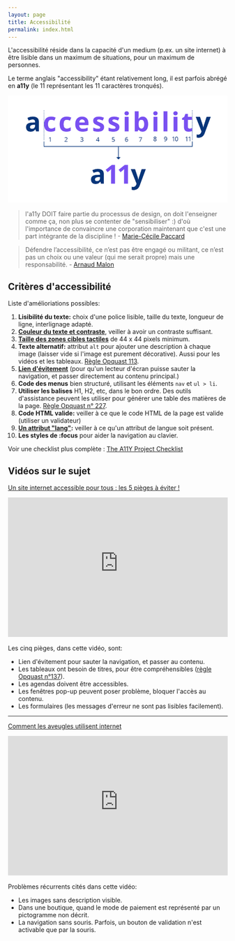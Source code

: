 ```yaml
---
layout: page
title: Accessibilité
permalink: index.html
---
```


L'accessibilité réside dans la capacité d'un medium (p.ex. un site internet) à être lisible dans un maximum de situations, pour un maximum de personnes.

Le terme anglais "accessibility" étant relativement long, il est parfois abrégé en **a11y** (le 11 représentant les 11 caractères tronqués).

![](img/a11y.png)

> l'a11y DOIT faire partie du processus de design, on doit l'enseigner comme ça, non plus se contenter de "sensibiliser" :) d'où l'importance de convaincre une corporation maintenant que c'est une part intégrante de la discipline ! - [Marie-Cécile Paccard ](https://twitter.com/mcpaccard/status/891916591407005696)

> Défendre l’accessibilité, ce n’est pas être engagé ou militant, ce n’est pas un choix ou une valeur (qui me serait propre) mais une responsabilité. - [Arnaud Malon](https://www.24joursdeweb.fr/2023/accessibilite-de-combat/)

## Critères d'accessibilité

Liste d'amélioriations possibles:

1. **Lisibilité du texte:** choix d'une police lisible, taille du texte, longueur de ligne, interlignage adapté.
2. **[Couleur du texte et contraste](couleur.html)**, veiller à avoir un contraste suffisant.
3. **[Taille des zones cibles tactiles](taille-de-cible.html)** de 44 x 44 pixels minimum.
4. **Texte alternatif:** attribut `alt` pour ajouter une description à chaque image (laisser vide si l'image est purement décorative). Aussi pour les vidéos et les tableaux. [Règle Opquast 113](https://checklists.opquast.com/fr/assurance-qualite-web/chaque-image-porteuse-dinformation-est-dotee-dune-alternative-textuelle-appropriee).
5. **[Lien d'évitement](lien-evitement.html)** (pour qu'un lecteur d'écran puisse sauter la navigation, et passer directement au contenu principal.)
6. **Code des menus** bien structuré, utilisant les éléments `nav` et `ul > li`.
7. **Utiliser les balises** H1, H2, etc, dans le bon ordre. Des outils d'assistance peuvent les utiliser pour générer une table des matières de la page. [Règle Opquast n° 227](https://checklists.opquast.com/fr/assurance-qualite-web/le-contenu-de-chaque-page-est-organise-selon-une-structure-de-titres-et-sous-titres-hierarchisee).
8. **Code HTML valide:** veiller à ce que le code HTML de la page est valide (utiliser un validateur)
9. **[Un attribut "lang"](attribut-lang.html):** veiller à ce qu'un attribut de langue soit présent.
10. **Les styles de :focus** pour aider la navigation au clavier.

Voir une checklist plus complète : [The A11Y Project Checklist](https://www.a11yproject.com/checklist/)


## Vidéos sur le sujet

[Un site internet accessible pour tous : les 5 pièges à éviter !](https://www.youtube.com/watch?v=0tTNeV_WAn8)

<iframe width="100%" style="ratio:16/9; min-height:320px" src="https://www.youtube-nocookie.com/embed/0tTNeV_WAn8" title="YouTube video player" frameborder="0" allow="accelerometer; autoplay; clipboard-write; encrypted-media; gyroscope; picture-in-picture" allowfullscreen></iframe>

Les cinq pièges, dans cette vidéo, sont:

- Lien d'évitement pour sauter la navigation, et passer au contenu.
- Les tableaux ont besoin de titres, pour être compréhensibles ([règle Opquast n°137](https://checklists.opquast.com/fr/assurance-qualite-web/les-titres-des-tableaux-de-donnees-sont-renseignes)).
- Les agendas doivent être accessibles.
- Les fenêtres pop-up peuvent poser problème, bloquer l'accès au contenu.
- Les formulaires (les messages d'erreur ne sont pas lisibles facilement).

---

[Comment les aveugles utilisent internet](https://www.youtube.com/watch?v=DePdWynmd_Y)

<iframe width="100%" style="ratio:16/9; min-height:320px" src="https://www.youtube-nocookie.com/embed/DePdWynmd_Y" title="YouTube video player" frameborder="0" allow="accelerometer; autoplay; clipboard-write; encrypted-media; gyroscope; picture-in-picture" allowfullscreen></iframe>

Problèmes récurrents cités dans cette vidéo:

- Les images sans description visible.
- Dans une boutique, quand le mode de paiement est représenté par un pictogramme non décrit.
- La navigation sans souris. Parfois, un bouton de validation n'est activable que par la souris.